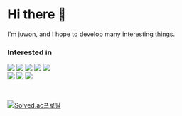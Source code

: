 

<!--
**juwon00/juwon00** is a ✨ _special_ ✨ repository because its `README.md` (this file) appears on your GitHub profile.

Here are some ideas to get you started:

- 🔭 I’m currently working on ...
- 🌱 I’m currently learning ...
- 👯 I’m looking to collaborate on ...
- 🤔 I’m looking for help with ...
- 💬 Ask me about ...
- 📫 How to reach me: ...
- 😄 Pronouns: ...
- ⚡ Fun fact: ...
-->

# Hi there 👋

I'm juwon, and I hope to develop many interesting things.

### Interested in

<img src="https://img.shields.io/badge/Java-007396?style=flat-square&logo=java&logoColor=white"> <img src="https://img.shields.io/badge/MySQL-4479A1?style=flat-square&logo=mysql&logoColor=white"> <img src="https://img.shields.io/badge/SpringBoot-6DB33F?style=flat-square&logo=springboot&logoColor=white"> <img src="https://img.shields.io/badge/AmazonAWS-232F3E?style=flat-square&logo=amazonaws&logoColor=white"> <img src="https://img.shields.io/badge/IntelliJ-000000?style=flat-square&logo=intellijidea&logoColor=white">
<br>
<img src="https://img.shields.io/badge/Python-3776AB?style=flat-square&logo=python&logoColor=white"> <img src="https://img.shields.io/badge/Airflow-017CEE?style=flat-square&logo=apacheairflow&logoColor=white"> <img src="https://img.shields.io/badge/Spark-E25A1C?style=flat-square&logo=apachespark&logoColor=white">

<br>

[![Solved.ac프로필](http://mazassumnida.wtf/api/v2/generate_badge?boj=juwon0208)](https://solved.ac/juwon0208)
